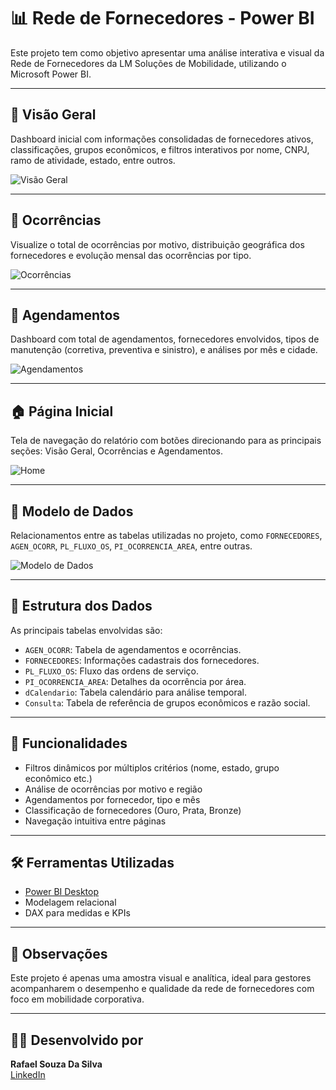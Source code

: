 # 📊 Rede de Fornecedores - Power BI

Este projeto tem como objetivo apresentar uma análise interativa e visual da Rede de Fornecedores da LM Soluções de Mobilidade, utilizando o Microsoft Power BI.

---

## 🔎 Visão Geral

Dashboard inicial com informações consolidadas de fornecedores ativos, classificações, grupos econômicos, e filtros interativos por nome, CNPJ, ramo de atividade, estado, entre outros.

![Visão Geral](https://github.com/user-attachments/assets/21dc691a-2ec5-455c-bc7f-fc53e1e92771)

---

## 📍 Ocorrências

Visualize o total de ocorrências por motivo, distribuição geográfica dos fornecedores e evolução mensal das ocorrências por tipo.

![Ocorrências](https://github.com/user-attachments/assets/f6912366-7b34-4801-8c30-b3f6000c9854)

---

## 📅 Agendamentos

Dashboard com total de agendamentos, fornecedores envolvidos, tipos de manutenção (corretiva, preventiva e sinistro), e análises por mês e cidade.

![Agendamentos](https://github.com/user-attachments/assets/050376c4-c100-43cb-bf46-3cab6789dc05)

---

## 🏠 Página Inicial

Tela de navegação do relatório com botões direcionando para as principais seções: Visão Geral, Ocorrências e Agendamentos.

![Home](https://github.com/user-attachments/assets/44bd2d89-9afa-4703-88f4-c9f05f139452)

---

## 🧩 Modelo de Dados

Relacionamentos entre as tabelas utilizadas no projeto, como `FORNECEDORES`, `AGEN_OCORR`, `PL_FLUXO_OS`, `PI_OCORRENCIA_AREA`, entre outras.

![Modelo de Dados](https://github.com/user-attachments/assets/fe6ff49d-b6dc-4827-9169-e6d56c78e9ee)

---

## 📁 Estrutura dos Dados

As principais tabelas envolvidas são:

- `AGEN_OCORR`: Tabela de agendamentos e ocorrências.
- `FORNECEDORES`: Informações cadastrais dos fornecedores.
- `PL_FLUXO_OS`: Fluxo das ordens de serviço.
- `PI_OCORRENCIA_AREA`: Detalhes da ocorrência por área.
- `dCalendario`: Tabela calendário para análise temporal.
- `Consulta`: Tabela de referência de grupos econômicos e razão social.

---

## 🚀 Funcionalidades

- Filtros dinâmicos por múltiplos critérios (nome, estado, grupo econômico etc.)
- Análise de ocorrências por motivo e região
- Agendamentos por fornecedor, tipo e mês
- Classificação de fornecedores (Ouro, Prata, Bronze)
- Navegação intuitiva entre páginas

---

## 🛠️ Ferramentas Utilizadas

- [Power BI Desktop](https://powerbi.microsoft.com/)
- Modelagem relacional
- DAX para medidas e KPIs

---

## 📌 Observações

Este projeto é apenas uma amostra visual e analítica, ideal para gestores acompanharem o desempenho e qualidade da rede de fornecedores com foco em mobilidade corporativa.

---

## 👨‍💼 Desenvolvido por

**Rafael Souza Da Silva**  
[LinkedIn](https://www.linkedin.com/in/rafael-silva-a5a594268/)

